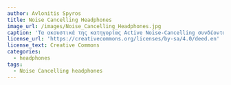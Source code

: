 ```yaml
---
author: Avlonitis Spyros
title: Noise Cancelling Headphones
image_url: /images/Noise_Cancelling_Headphones.jpg
caption: 'Τα ακουστικά της κατηγορίας Active Noise-Cancelling συνδέονται ασύρματα με Bluetooth, υποστηρίζουν ενεργητική απορρόφηση θορύβου με αναγνώριση και προσαρμογή περιβάλλοντος καθώς και ενσωμάτωση διαχείρισης Smart Things μέσω των υπηρεσιών συννέφου Google Assistant και Amazon Alexa.'
license_url: 'https://creativecommons.org/licenses/by-sa/4.0/deed.en'
license_text: Creative Commons
categories:
  - headphones
tags:
  - Noise Cancelling headphones
---
```

